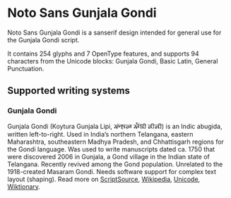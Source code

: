 
# Noto Sans Gunjala Gondi

Noto Sans Gunjala Gondi is a sanserif design intended for general use for the Gunjala Gondi script.

It contains 254 glyphs and 7 OpenType features, and supports 94 characters from the Unicode blocks: Gunjala Gondi, Basic Latin, General Punctuation.


## Supported writing systems


### Gunjala Gondi

Gunjala Gondi (Koytura Gunjala Lipi, 𑵶𑶍𑶕𑶀𑵵𑶊 𑵶𑶓𑶕𑶂𑶋 𑵵𑶋𑶅𑶋) is an Indic abugida, written left-to-right. Used in India’s northern Telangana, eastern Maharashtra, southeastern Madhya Pradesh, and Chhattisgarh regions for the Gondi language. Was used to write manuscripts dated ca. 1750 that were discovered 2006 in Gunjala, a Gond village in the Indian state of Telangana. Recently revived among the Gond population. Unrelated to the 1918-created Masaram Gondi. Needs software support for complex text layout (shaping). Read more on [ScriptSource](https://scriptsource.org/scr/Gong), [Wikipedia](https://en.wikipedia.org/wiki/ISO_15924:Gong), [Unicode](https://www.unicode.org/versions/Unicode13.0.0/ch13.pdf#G39306), [Wiktionary](https://en.wiktionary.org/wiki/Category:Gunjala_Gondi_script).


